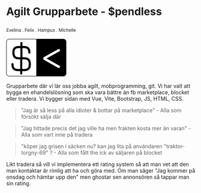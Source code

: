 # Agilt Grupparbete - $pendless

<sub>Evelina . Felix . Hampus . Michelle</sub>

![Logo](./assets/SpendLess-Ikonv1.png)

Grupparbete där vi lär oss jobba agilt, mobprogramming, git.
Vi har valt att bygga en ehandelslösning som ska vara bättre än fb marketplace, blocket eller tradera. Vi bygger sidan med Vue, Vite, Bootstrap, JS, HTML, CSS.

> "Jag är så less på alla idioter & bottar på marketplace" - Alla som försökt sälja där

> "Jag hittade precis det jag ville ha men frakten kosta mer än varan" - Alla som vart inne på tradera

> "köper jag grisen i säcken nu? kan jag lita på användaren "traktor-torgny-69" ? - Alla som fått the ick av säljaren på blocket

Likt tradera så vill vi implementera ett rating system så att man vet att den man kontaktar är rimlig att ha och göra med. Om man säger "Jag kommer på onsdag och hämtar upp den" men ghostar sen annonsören så tappar man sin rating.
